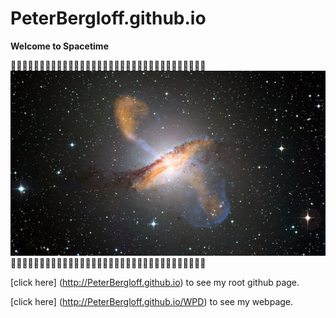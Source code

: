 # PeterBergloff.github.io
**Welcome to Spacetime**

:milky_way::milky_way::milky_way::milky_way::milky_way::milky_way::milky_way::milky_way::milky_way::milky_way::milky_way::milky_way::milky_way::milky_way::milky_way::milky_way::milky_way::milky_way::milky_way::milky_way::milky_way::milky_way::milky_way::milky_way::milky_way::milky_way::milky_way::milky_way::milky_way::milky_way::milky_way::milky_way::milky_way::milky_way:
<img src="https://github.com/PeterBergloff/PeterBergloff.github.io/blob/master/black-hole-jets.jpg">
:milky_way::milky_way::milky_way::milky_way::milky_way::milky_way::milky_way::milky_way::milky_way::milky_way::milky_way::milky_way::milky_way::milky_way::milky_way::milky_way::milky_way::milky_way::milky_way::milky_way::milky_way::milky_way::milky_way::milky_way::milky_way::milky_way::milky_way::milky_way::milky_way::milky_way::milky_way::milky_way::milky_way::milky_way:

[click here] (http://PeterBergloff.github.io) to see my root github page.

[click here] (http://PeterBergloff.github.io/WPD) to see my webpage.
